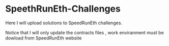 # SpeethRunEth-Challenges
Here I will upload solutions to SpeedRunEth challenges.

Notice that I will only update the contracts files , work enviranment must be dowload from SpeedRunEth website
